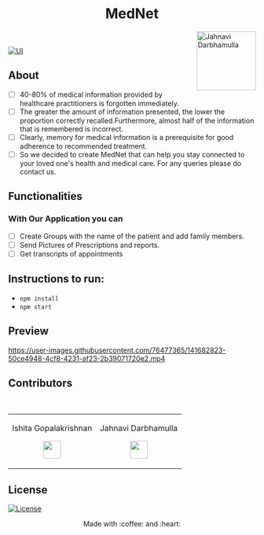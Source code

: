 
<h1 align="center">  MedNet </h1><img align='right' src = "https://media0.giphy.com/media/Ph6YGeB76j0QsPzU0G/giphy.gif?cid=ecf05e47vlhly88gogsz3uem5tdxp064sg1ho14ne9ad6nao&rid=giphy.gif&ct=s"  height="120" alt="Jahnavi Darbhamulla">

<br/>



  [![UI ](https://img.shields.io/badge/User%20Interface-Link%20to%20UI-orange?style=flat-square&logo=appveyor)](https://mednet.netlify.app/)
 
## About
- [ ]  40-80% of medical information provided by healthcare practitioners is forgotten immediately.                                                                     
- [ ]  The greater the amount of information presented, the lower the proportion correctly recalled.Furthermore, almost half of the information that is remembered is incorrect.
- [ ]  Clearly, memory for medical information is a prerequisite for good adherence to recommended treatment.
- [ ]  So we decided to create MedNet that can help you stay connected to your loved one's health and medical care. For any queries please do contact us.

## Functionalities
### With Our Application you can
- [ ]   Create Groups with the name of the patient and add family members.
- [ ]   Send Pictures of Prescriptions and reports.
- [ ]   Get transcripts of appointments

## Instructions to run:
- ```npm install``` 
- ```npm start```

## Preview
https://user-images.githubusercontent.com/76477365/141682823-50ce4948-4cf8-4231-af23-2b39071720e2.mp4


## Contributors
<table>
<tr align="center">
<td >

Ishita Gopalakrishnan

<p align="center">
<!-- <img src = "https://media-exp1.licdn.com/dms/image/C5603AQF2uU4J13-aGg/profile-displayphoto-shrink_400_400/0/1617816011549?e=1642636800&v=beta&t=ENNjmQh9N8P76acrj247yOo5a8BwifWbS4NBoVDRpxg"  height="120" alt="Ishita G"> -->
</p>
<p align="center">
<a href = "https://github.com/IshitaG-2002IGK"><img src = "http://www.iconninja.com/files/241/825/211/round-collaboration-social-github-code-circle-network-icon.svg" width="36" height = "36"/></a>
<a href = "https://www.linkedin.com/in/ishita-gopalakrishnan-92949320b/">
<!-- <img src = "http://www.iconninja.com/files/863/607/751/network-linkedin-social-connection-circular-circle-media-icon.svg" width="36" height="36"/> -->
</a>
</p>
</td>
<td>

Jahnavi Darbhamulla

<p align="center">
<!-- <img src = "https://media-exp1.licdn.com/dms/image/C5603AQGQD7sComp1_w/profile-displayphoto-shrink_400_400/0/1611544262663?e=1642636800&v=beta&t=2f6qkPdXbCVngf8Mcs8xNC9aKCtffY1C-LFjiBAmedA"  height="120" alt="Jahnavi Darbhamulla"> -->
</p>
<p align="center">
<a href = "https://github.com/JahnaviDarbhamulla"><img src = "http://www.iconninja.com/files/241/825/211/round-collaboration-social-github-code-circle-network-icon.svg" width="36" height = "36"/></a>
<a href = "https://www.linkedin.com/in/jahnavi-darbhamulla-0a4280201/">
<!-- <img src = "http://www.iconninja.com/files/863/607/751/network-linkedin-social-connection-circular-circle-media-icon.svg" width="36" height="36"/> -->
</a>
</p>
</td>


<br/>




</tr>
</table>

  
## License
[![License](http://img.shields.io/:license-mit-blue.svg?style=flat-square)](http://badges.mit-license.org)

<p align="center">
	Made with :coffee: and :heart:
</p>

